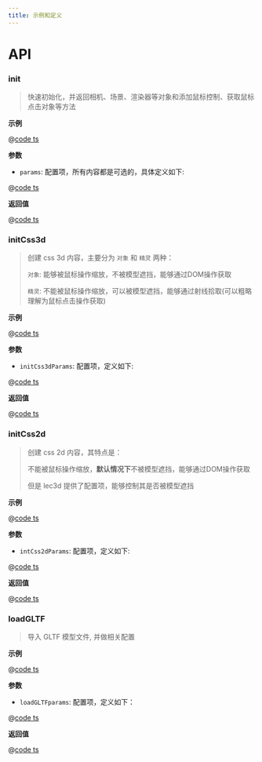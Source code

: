 ```yaml
---
title: 示例和定义
---
```


# API

### init

> 快速初始化，并返回相机、场景、渲染器等对象和添加鼠标控制、获取鼠标点击对象等方法

**示例**

@[code ts](../../components/init/index.ts)

**参数**

- `params`: 配置项，所有内容都是可选的，具体定义如下:

@[code ts](../../components/init/params.ts)

**返回值**

@[code ts](../../components/init/returns.ts)



### initCss3d

> 创建 css 3d 内容，主要分为 `对象` 和 `精灵` 两种：
>
> `对象`: 能够被鼠标操作缩放，不被模型遮挡，能够通过DOM操作获取
>
> `精灵`: 不能被鼠标操作缩放，可以被模型遮挡，能够通过射线拾取(可以粗略理解为鼠标点击操作获取)

**示例**

@[code ts](../../components/initCss3d/index.ts)

**参数**

- `initCss3dParams`: 配置项，定义如下:

@[code ts](../../components/initCss3d/params.ts)

**返回值**

@[code ts](../../components/initCss3d/returns.ts)





### initCss2d

> 创建 css 2d 内容，其特点是：
>
> 不能被鼠标操作缩放，**默认情况下**不被模型遮挡，能够通过DOM操作获取
>
> 但是 lec3d 提供了配置项，能够控制其是否被模型遮挡

**示例**

@[code ts](../../components/initCss2d/index.ts)

**参数**

- `intCss2dParams`: 配置项，定义如下:

@[code ts](../../components/initCss2d/params.ts)

**返回值**

@[code ts](../../components/initCss2d/returns.ts)



### loadGLTF

> 导入 GLTF 模型文件, 并做相关配置

**示例**

@[code ts](../../components/loadGLTF/index.ts)

**参数**

- `loadGLTFparams`: 配置项，定义如下： 

@[code ts](../../components/loadGLTF/params.ts)

**返回值**

@[code ts](../../components/loadGLTF/returns.ts)



